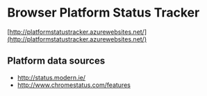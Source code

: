 # Browser Platform Status Tracker

[http://platformstatustracker.azurewebsites.net/](http://platformstatustracker.azurewebsites.net/)

## Platform data sources

- http://status.modern.ie/
- http://www.chromestatus.com/features